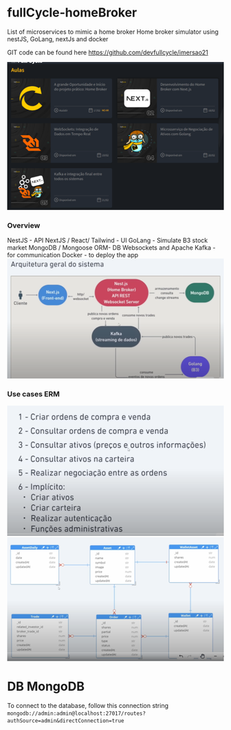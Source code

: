 # fullCycle-homeBroker
List of microservices to mimic a home broker
Home broker simulator using nestJS, GoLang, nextJs and docker

GIT code can be found here
https://github.com/devfullcycle/imersao21

![01-overview.png](images/01-overview.png)

### Overview
NestJS - API
NextJS / React/ Tailwind - UI
GoLang - Simulate B3 stock market
MongoDB / Mongoose ORM- DB
Websockets and Apache Kafka - for communication
Docker - to deploy the app
![02-architetura.png](images/02-architetura.png)

### Use cases ERM
![use cases.png](images/03-useCases.png)
![04-erm.png](images/04-erm.png)

# DB MongoDB
To connect to the database, follow this connection string
`mongodb://admin:admin@localhost:27017/routes?authSource=admin&directConnection=true`

